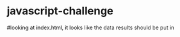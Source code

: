 # javascript-challenge

#looking at index.html, it looks like the data results should be put in <tbody>